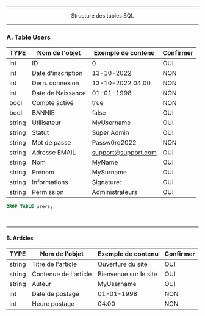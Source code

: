 ----------------------------------------------------------------------------------------------------------------------------------------------------------------------

<p align='center'> Structure des tables SQL </p>

----------------------------------------------------------------------------------------------------------------------------------------------------------------------

### A. Table Users

|  TYPE    | Nom de l'objet     | Exemple de contenu  | Confirmer |
| -------- | ------------------ | ------------------- | --------- |
| int      | ID                 | 0                   | OUI       |
| int      | Date d'inscription | 13-10-2022          | NON       |
| int      | Dern. connexion    | 13-10-2022 04:00    | NON       |
| int      | Date de Naissance  | 01-01-1998          | NON       |
| bool     | Compte activé      | true                | NON       |
| bool     | BANNIE             | false               | OUI       |
| string   | Utilisateur        | MyUsername          | OUI       |
| string   | Statut             | Super Admin         | OUI       |
| string   | Mot de passe       | Passw0rd2022        | NON       |
| string   | Adresse EMAIL      | support@support.com | OUI       |
| string   | Nom                | MyName              | OUI       |
| string   | Prénom             | MySurname           | OUI       |
| string   | Informations       | Signature:          | OUI       |
| string   | Permission         | Administrateurs     | OUI       |

```sql
DROP TABLE users;


```


<br />


----------------------------------------------------------------------------------------------------------------------------------------------------------------------
#### B. Articles

|  TYPE    | Nom de l'objet        | Exemple de contenu    | Confirmer |
| -------- | --------------------- | --------------------- | --------- |
| string   | Titre de l'article    | Ouverture du site     | OUI       |
| string   | Contenue de l'article | Bienvenue sur le site | OUI       |
| string   | Auteur                | MyUsername            | OUI       |
| int      | Date de postage       | 01-01-1998            | NON       |
| int      | Heure postage         | 04:00                 | NON       |
